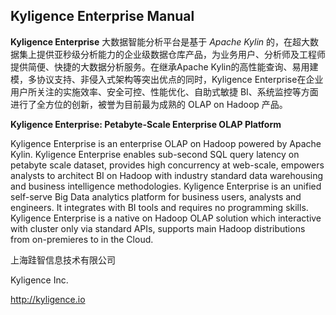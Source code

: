 ## Kyligence Enterprise Manual

**Kyligence Enterprise** 大数据智能分析平台是基于 *Apache Kylin* 的，在超大数据集上提供亚秒级分析能力的企业级数据仓库产品，为业务用户、分析师及工程师提供简便、快捷的大数据分析服务。在继承Apache Kylin的高性能查询、易用建模，多协议支持、非侵入式架构等突出优点的同时，Kyligence Enterprise在企业用户所关注的实施效率、安全可控、性能优化、自助式敏捷 BI、系统监控等方面进行了全方位的创新，被誉为目前最为成熟的 OLAP on Hadoop 产品。

**Kyligence Enterprise: Petabyte-Scale Enterprise OLAP Platform** 

Kyligence Enterprise is an enterprise OLAP on Hadoop powered by Apache Kylin. Kyligence Enterprise enables sub-second SQL query latency on petabyte scale dataset, provides high concurrency at web-scale, empowers analysts to architect BI on Hadoop with industry standard data warehousing and business intelligence methodologies. Kyligence Enterprise is an unified self-serve Big Data analytics platform for business users, analysts and engineers. It integrates with BI tools and requires no programming skills. Kyligence Enterprise is a native on Hadoop OLAP solution which interactive with cluster only via standard APIs, supports main Hadoop distributions from on-premieres to in the Cloud.

上海跬智信息技术有限公司

Kyligence Inc.

http://kyligence.io
